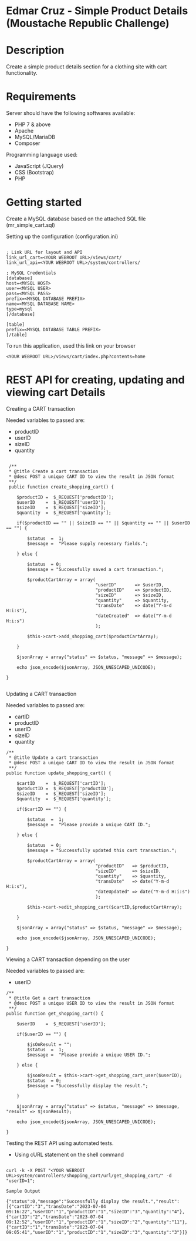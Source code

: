 # Edmar Cruz - Simple Product Details (Moustache Republic Challenge)

# Description

Create a simple product details section for a clothing site with cart functionality.

# Requirements

Server should have the following softwares available:
- PHP 7 & above
- Apache
- MySQL/MariaDB
- Composer

Programming language used:
- JavaScript (JQuery)
- CSS (Bootstrap)
- PHP 
 
# Getting started

Create a MySQL database based on the attached SQL file (mr_simple_cart.sql)

Setting up the configuration (configuration.ini) 

```

; Link URL for layout and API
link_url_cart=<YOUR WEBROOT URL>/views/cart/
link_url_api=<YOUR WEBROOT URL>/system/controllers/

; MySQL Credentials
[database]
host=<MYSQL HOST>
user=<MYSQL USER>
pass=<MYSQL PASS>
prefix=<MYSQL DATABASE PREFIX>
name=<MYSQL DATABASE NAME>
type=mysql
[/database]

[table]
prefix=<MYSQL DATABASE TABLE PREFIX>
[/table]

```
To run this application, used this link on your browser 

```
<YOUR WEBROOT URL>/views/cart/index.php?contents=home
```

# REST API for creating, updating and viewing cart Details

Creating a CART transaction

Needed variables to passed are:
- productID 
- userID
- sizeID
- quantity

```

 /**
 * @title Create a cart transaction 
 * @desc POST a unique CART ID to view the result in JSON format
 **/
 public function create_shopping_cart() {
	
	$productID =  $_REQUEST['productID'];
	$userID    =  $_REQUEST['userID'];
	$sizeID    =  $_REQUEST['sizeID'];
	$quantity  =  $_REQUEST['quantity'];
	
	if($productID == "" || $sizeID == "" || $quantity == "" || $userID == "") {
		
		$status  =  1;
		$message =  "Please supply necessary fields.";
		
	} else {
		
		$status  = 0;
		$message = "Successfully saved a cart transaction."; 
		
		$productCartArray = array(
								  "userID"       => $userID,
								  "productID"    => $productID,
								  "sizeID"       => $sizeID,
								  "quantity"     => $quantity,
								  "transDate"	 => date("Y-m-d H:i:s"),
								  "dateCreated"  => date("Y-m-d H:i:s")
								  );
		
		$this->cart->add_shopping_cart($productCartArray);
		
	}
	
	$jsonArray = array("status" => $status, "message" => $message);
	
	echo json_encode($jsonArray, JSON_UNESCAPED_UNICODE);
	
}
	
```


Updating a CART transaction

Needed variables to passed are:
- cartID 
- productID 
- userID
- sizeID
- quantity

```
/**
 * @title Update a cart transaction 
 * @desc POST a unique CART ID to view the result in JSON format
 **/
public function update_shopping_cart() {
	
	$cartID    =  $_REQUEST['cartID'];
	$productID =  $_REQUEST['productID'];
	$sizeID    =  $_REQUEST['sizeID'];
	$quantity  =  $_REQUEST['quantity'];
	
	if($cartID == "") {
		
		$status  =  1;
		$message =  "Please provide a unique CART ID.";
		
	} else {
		
		$status  = 0;
		$message = "Successfully updated this cart transaction."; 
		
		$productCartArray = array(
								  "productID"   => $productID,
								  "sizeID"      => $sizeID,
								  "quantity"    => $quantity,
								  "transDate"   => date("Y-m-d H:i:s"),
								  "dateUpdated" => date("Y-m-d H:i:s")
								  );
		
		$this->cart->edit_shopping_cart($cartID,$productCartArray);
	
	}
	
	$jsonArray = array("status" => $status, "message" => $message);
	
	echo json_encode($jsonArray, JSON_UNESCAPED_UNICODE);
	
}

```
  
Viewing a CART transaction depending on the user

Needed variables to passed are:
- userID

```
/**
 * @title Get a cart transaction
 * @desc POST a unique USER ID to view the result in JSON format
 **/
public function get_shopping_cart() {
	
	$userID    =  $_REQUEST['userID'];
	
	if($userID == "") {
		
		$jsOnResult = "";
		$status  =  1;
		$message =  "Please provide a unique USER ID.";
		
	} else {
		
		$jsonResult = $this->cart->get_shopping_cart_user($userID);
		$status  = 0;
		$message = "Successfully display the result."; 
		
	}
	
	$jsonArray = array("status" => $status, "message" => $message, "result" => $jsonResult);
	
	echo json_encode($jsonArray, JSON_UNESCAPED_UNICODE);
	
}

```
 
Testing the REST API using automated tests.
 
- Using cURL statement on the shell command

```

curl -k -X POST "<YOUR WEBROOT URL>system/controllers/shopping_cart/url/get_shopping_cart/" -d "userID=1";

Sample Output

{"status":0,"message":"Successfully display the result.","result":[{"cartID":"3","transDate":"2023-07-04 09:16:22","userID":"1","productID":"1","sizeID":"3","quantity":"4"},{"cartID":"2","transDate":"2023-07-04 09:12:52","userID":"1","productID":"1","sizeID":"2","quantity":"11"},{"cartID":"1","transDate":"2023-07-04 09:05:41","userID":"1","productID":"1","sizeID":"3","quantity":"3"}]}

```
	
 
